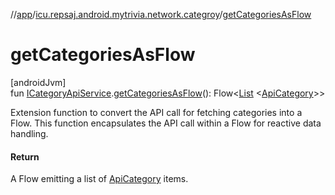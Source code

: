 //[app](../../index.md)/[icu.repsaj.android.mytrivia.network.categroy](index.md)/[getCategoriesAsFlow](get-categories-as-flow.md)

# getCategoriesAsFlow

[androidJvm]\
fun [ICategoryApiService](-i-category-api-service/index.md).[getCategoriesAsFlow](get-categories-as-flow.md)():
Flow&lt;[List](https://kotlinlang.org/api/latest/jvm/stdlib/kotlin.collections/-list/index.html)
&lt;[ApiCategory](-api-category/index.md)&gt;&gt;

Extension function to convert the API call for fetching categories into a Flow. This function
encapsulates the API call within a Flow for reactive data handling.

#### Return

A Flow emitting a list of [ApiCategory](-api-category/index.md) items.
